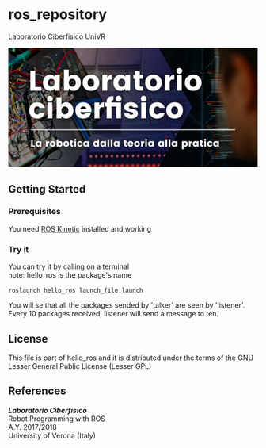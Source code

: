 # ros_repository
Laboratorio Ciberfisico UniVR

![laboratorio ciberfisico](images/cyberphysical-lab.jpg)

## Getting Started

### Prerequisites

You need [ROS Kinetic](http://wiki.ros.org/kinetic/Installation) installed and working

### Try it

You can try it by calling on a terminal <br >
note: hello_ros is the package's name

```
roslaunch hello_ros launch_file.launch
```

You will se that all the packages sended by 'talker' are seen by 'listener'. Every 10 packages received, listener  will send a message to ten.

## License

This file is part of hello_ros and it is distributed under the terms of the GNU Lesser General Public License (Lesser GPL)

## References

***Laboratorio Ciberfisico*** <br >
Robot Programming with ROS <br >
A.Y. 2017/2018 <br >
University of Verona (Italy)
